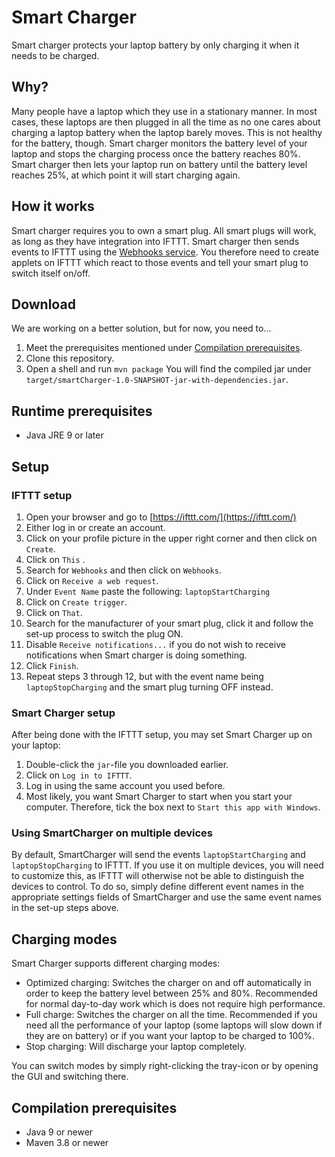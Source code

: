 # Smart Charger
Smart charger protects your laptop battery by only charging it when it needs to be charged.

## Why?
Many people have a laptop which they use in a stationary manner.
In most cases, these laptops are then plugged in all the time as no one cares about charging a laptop battery when the laptop barely moves.
This is not healthy for the battery, though.
Smart charger monitors the battery level of your laptop and stops the charging process once the battery reaches 80%.
Smart charger then lets your laptop run on battery until the battery level reaches 25%, at which point it will start charging again.

## How it works
Smart charger requires you to own a smart plug.
All smart plugs will work, as long as they have integration into IFTTT.
Smart charger then sends events to IFTTT using the [Webhooks service](https://ifttt.com/maker_webhooks).
You therefore need to create applets on IFTTT which react to those events and tell your smart plug to switch itself on/off.

## Download
We are working on a better solution, but for now, you need to...

1. Meet the prerequisites mentioned under [Compilation prerequisites](#compilation-prerequisites).
2. Clone this repository.
3. Open a shell and run `mvn package`
You will find the compiled jar under `target/smartCharger-1.0-SNAPSHOT-jar-with-dependencies.jar`.

## Runtime prerequisites
- Java JRE 9 or later

## Setup
### IFTTT setup
1. Open your browser and go to [https://ifttt.com/](https://ifttt.com/)
2. Either log in or create an account.
3. Click on your profile picture in the upper right corner and then click on `Create`.
4. Click on `This` .
5. Search for `Webhooks` and then click on `Webhooks`.
6. Click on `Receive a web request`.
7. Under `Event Name` paste the following: `laptopStartCharging`
8. Click on `Create trigger`.
9. Click on `That`.
10. Search for the manufacturer of your smart plug, click it and follow the set-up process to switch the plug ON.
11. Disable `Receive notifications...` if you do not wish to receive notifications when Smart charger is doing something.
12. Click `Finish`.
13. Repeat steps 3 through 12, but with the event name being `laptopStopCharging` and the smart plug turning OFF instead.

### Smart Charger setup
After being done with the IFTTT setup, you may set Smart Charger up on your laptop:

1. Double-click the `jar`-file you downloaded earlier.
2. Click on `Log in to IFTTT`.
3. Log in using the same account you used before.
4. Most likely, you want Smart Charger to start when you start your computer. Therefore, tick the box next to `Start this app with Windows`.

### Using SmartCharger on multiple devices
By default, SmartCharger will send the events `laptopStartCharging` and `laptopStopCharging` to IFTTT.
If you use it on multiple devices, you will need to customize this, as IFTTT will otherwise not be able to distinguish the devices to control.
To do so, simply define different event names in the appropriate settings fields of SmartCharger and use the same event names in the set-up steps above.

## Charging modes
Smart Charger supports different charging modes:
- Optimized charging: Switches the charger on and off automatically in order to keep the battery level between 25% and 80%. Recommended for normal day-to-day work which is does not require high performance.
- Full charge: Switches the charger on all the time. Recommended if you need all the performance of your laptop (some laptops will slow down if they are on battery) or if you want your laptop to be charged to 100%.
- Stop charging: Will discharge your laptop completely.

You can switch modes by simply right-clicking the tray-icon or by opening the GUI and switching there.
 
## Compilation prerequisites
- Java 9 or newer
- Maven 3.8 or newer
